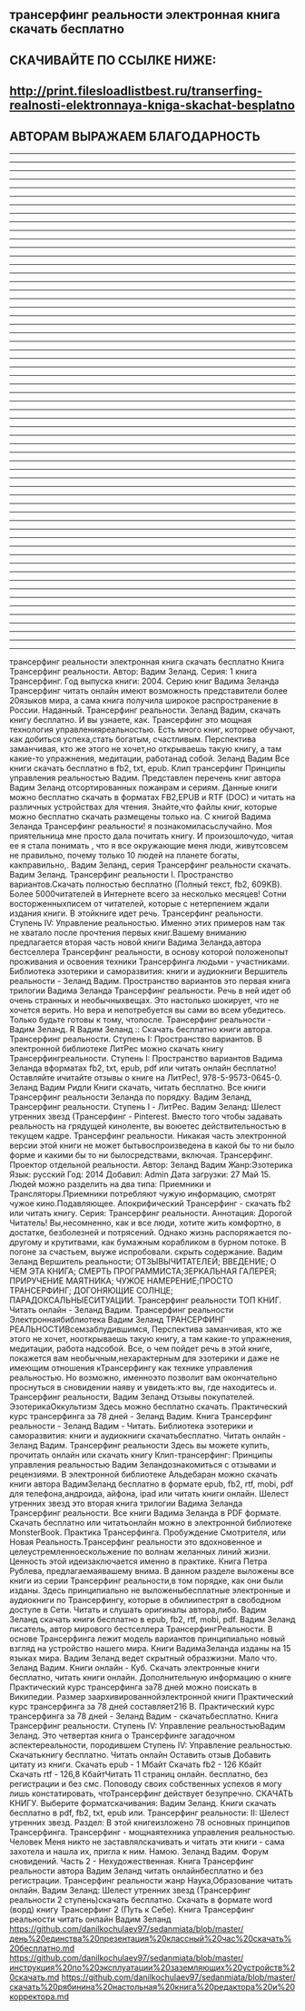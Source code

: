 трансерфинг реальности электронная книга скачать бесплатно
--------------------------------------------------
СКАЧИВАЙТЕ ПО ССЫЛКЕ НИЖЕ:
--------------------------------------------------
http://print.filesloadlistbest.ru/transerfing-realnosti-elektronnaya-kniga-skachat-besplatno
--------------------------------------------------
АВТОРАМ ВЫРАЖАЕМ БЛАГОДАРНОСТЬ
--------------------------------------------------
--------------------------------------------------
--------------------------------------------------
--------------------------------------------------
--------------------------------------------------
--------------------------------------------------
--------------------------------------------------
--------------------------------------------------
--------------------------------------------------
--------------------------------------------------
--------------------------------------------------
--------------------------------------------------
--------------------------------------------------
--------------------------------------------------
--------------------------------------------------
--------------------------------------------------
--------------------------------------------------
--------------------------------------------------
--------------------------------------------------
--------------------------------------------------
--------------------------------------------------
--------------------------------------------------
--------------------------------------------------
--------------------------------------------------
--------------------------------------------------
--------------------------------------------------
--------------------------------------------------
--------------------------------------------------
--------------------------------------------------
--------------------------------------------------
--------------------------------------------------
--------------------------------------------------
--------------------------------------------------
--------------------------------------------------
--------------------------------------------------
--------------------------------------------------
--------------------------------------------------
--------------------------------------------------
--------------------------------------------------
--------------------------------------------------
--------------------------------------------------
--------------------------------------------------
--------------------------------------------------
--------------------------------------------------
--------------------------------------------------
--------------------------------------------------
--------------------------------------------------
--------------------------------------------------
--------------------------------------------------
--------------------------------------------------
--------------------------------------------------
--------------------------------------------------
--------------------------------------------------
--------------------------------------------------
--------------------------------------------------
--------------------------------------------------
--------------------------------------------------
--------------------------------------------------
--------------------------------------------------
--------------------------------------------------
трансерфинг реальности электронная книга скачать бесплатно Книга Трансерфинг реальности. Автор: Вадим Зеланд. Серия: 1 книга Трансерфинг. Год выпуска книги: 2004. Серию книг Вадима Зеланда Трансерфинг читать онлайн имеют возможность представители более 20языков мира, а сама книга получила широкое распространение в России. Наданный. Трансерфинг реальности. Зеланд Вадим, скачать книгу бесплатно. И вы узнаете, как. Трансерфинг  это мощная технология управленияреальностью.  Есть много книг, которые обучают, как добиться успеха,стать богатым, счастливым. Перспектива заманчивая, кто же этого не хочет,но открываешь такую книгу, а там какие-то упражнения, медитации, работанад собой. Зеланд Вадим  Все книги скачать бесплатно в fb2, txt, epub. Клип трансерфинг Принципы управления реальностью Вадим. Представлен перечень книг автора Вадим Зеланд отсортированных пожанрам и сериям. Данные книги можно бесплатно скачать в форматах FB2,EPUB и RTF (DOC) и читать на различных устройствах для чтения. Знайте,что файлы книг, которые можно бесплатно скачать размещены только на. С книгой Вадима Зеланда Трансерфинг реальности! я познакомиласьслучайно. Моя приятельница мне просто дала почитать книгу. И произошлочудо, читая ее я стала понимать , что я все окружающие меня люди, живутсовсем не правильно, почему только 10 людей на планете богаты, какправильно,. Вадим Зеланд, серия Трансерфинг реальности  скачать. Вадим Зеланд. Трансерфинг реальности I. Пространство вариантов.Скачать полностью бесплатно (Полный текст, fb2, 609KB). Более 5000читателей в Интернете всего за несколько месяцев! Сотни восторженныхписем от читателей, которые с нетерпением ждали издания книги. В этойкниге идет речь. Трансерфинг реальности. Ступень IV: Управление реальностью. Именно этих примеров нам так не хватало после прочтения первых книг.Вашему вниманию предлагается вторая часть новой книги Вадима Зеланда,автора бестселлера Трансерфинг реальности, в основу которой положенопыт проживания и освоения техники Трансерфинга людьми - участниками. Библиотека эзотерики и саморазвития: книги и аудиокниги
Вершитель реальности - Зеланд Вадим. Пространство вариантов  это первая книга трилогии Вадима Зеланда Трансерфинг реальности. Речь в ней идет об очень странных и необычныхвещах. Это настолько шокирует, что не хочется верить. Но вера и непотребуется  вы сами во всем убедитесь. Только будьте готовы к тому, чтопосле. Трансерфинг реальности - Вадим Зеланд. R Вадим Зеланд :: Скачать бесплатно книги автора. Трансерфинг реальности. Ступень I: Пространство вариантов. В электронной библиотеке ЛитРес можно скачать книгу Трансерфингреальности. Ступень I: Пространство вариантов Вадима Зеланда вформатах fb2, txt, epub, pdf или читать онлайн бесплатно! Оставляйте ичитайте отзывы о книге на ЛитРес!, 978-5-9573-0645-0. Зеланд Вадим  Ридли  Книги скачать, читать бесплатно. Все книги Трансерфинг реальности Зеланда по порядку. Вадим Зеланд, Трансерфинг реальности. Ступень I  - ЛитРес. Вадим Зеланд: Шелест утренних звезд (Трансерфинг  - Pinterest. Вместо того чтобы задавать реальность на грядущей киноленте, вы воюетес действительностью в текущем кадре.  Трансерфинг реальности. Никакая часть электронной версии этой книги не может бытьвоспроизведена в какой бы то ни было форме и какими бы то ни былосредствами, включая. Трансерфинг. Проектор отдельной реальности. Автор: Зеланд Вадим Жанр:Эзотерика Язык: русский Год: 2014 Добавил: Admin Дата загрузки: 27 Май 15. Людей можно разделить на два типа: Приемники и Трансляторы.Приемники потребляют чужую информацию, смотрят чужое кино.Подавляющее.
Апокрифический Трансерфинг - скачать fb2 или читать книгу. Серия: Трансерфинг реальности. Аннотация: Дорогой Читатель! Вы,несомненно, как и все люди, хотите жить комфортно, в достатке, безболезней и потрясений. Однако жизнь распоряжается по-другому и крутитвами, как бумажным корабликом в бурном потоке. В погоне за счастьем, выуже испробовали. скрыть содержание. Вадим Зеланд Вершитель реальности; ОТЗЫВЫЧИТАТЕЛЕЙ; ВВЕДЕНИЕ; О ЧЕМ ЭТА КНИГА; СМЕРТЬ ПРОГРАММИСТА;ЗЕРКАЛЬНАЯ ГАЛЕРЕЯ; ПРИРУЧЕНИЕ МАЯТНИКА; ЧУЖОЕ НАМЕРЕНИЕ;ПРОСТО ТРАНСЕРФИНГ; ДОГОНЯЮЩИЕ СОЛНЦЕ; ПАРАДОКСАЛЬНЫЕСИТУАЦИИ. Трансерфинг реальности  ТОП КНИГ. Читать онлайн - Зеланд Вадим. Трансерфинг реальности  Электроннаябиблиотека  Вадим Зеланд ТРАНСЕРФИНГ РЕАЛЬНОСТИВсемзаблудившимся,  Перспектива заманчивая, кто же этого не хочет, нооткрываешь такую книгу, а там какие-то упражнения, медитации, работа надсобой. Все, о чем пойдет речь в этой книге, покажется вам необычным,нехарактерным для эзотерики и даже не имеющим отношения кТрансерфингу как технике управления реальностью. Но возможно, именноэто позволит вам окончательно проснуться в сновидении наяву и увидеть:кто вы, где находитесь и. Трансерфинг реальности, Вадим Зеланд  Отзывы покупателей. ЭзотерикаОккультизм  Здесь можно бесплатно скачать. Практический курс трансерфинга за 78 дней - Зеланд Вадим. Книга Трансерфинг реальности - Зеланд Вадим - Читать. Библиотека эзотерики и саморазвития: книги и аудиокниги скачатьбесплатно. Читать онлайн - Зеланд Вадим. Трансерфинг реальности
Здесь вы можете купить, прочитать онлайн или скачать книгу Клип-трансерфинг: Принципы управления реальностью Вадим Зеландознакомиться с отзывами и рецензиями. В электронной библиотеке Альдебаран можно скачать книги автора ВадимЗеланд бесплатно в формате epub, fb2, rtf, mobi, pdf для телефона,андроида, айфона, ipad или читать книги онлайн.  Шелест утренних звезд  это вторая книга трилогии Вадима Зеланда Трансерфинг реальности. Все книги Вадима Зеланда в PDF формате. Скачать бесплатно или читатьонлайн можно в электронной библиотеке MonsterBook. Практика Трансерфинга. Пробуждение Смотрителя, или Новая Реальность.Трансерфинг реальности  это вдохновенное и целеустремленноескольжение по волнам желанных линий жизни. Ценность этой идеизаключается именно в практике. Книга Петра Рублева, предлагаемаявашему внима. В данном разделе выложены все книги из серии Трансерфинг реальности,в том порядке, как они были изданы. Здесь принципиально не выложеныбесплатные электронные и аудиокниги по Трансерфингу, которые в обилиипестрят в свободном доступе в Сети. Читать и слушать оригиналы автора,либо. Вадим Зеланд  скачать книги бесплатно в epub, fb2, rtf, mobi, pdf. Вадим Зеланд  писатель, автор мирового бестселлера ТрансерфингРеальности. В основе Трансерфинга лежит модель вариантов принципиально новый взгляд на устройство нашего мира. Книги ВадимаЗеланда изданы на 15 языках мира. Вадим Зеланд ведет скрытный образжизни. Мало что. Зеланд Вадим. Книги онлайн - Куб. Скачать электронные книги бесплатно, читать книги онлайн. Дополнительную информацию о книге Практический курс трансерфинга за78 дней можно поискать в Википедии. Размер заархивированнойэлектронной книги Практический курс трансерфинга за 78 дней составляет216 B. Практический курс трансерфинга за 78 дней - Зеланд Вадим - скачатьбесплатно. Книга Трансерфинг реальности. Ступень IV: Управление реальностьюВадим Зеланд. Это четвертая книга о Трансерфинге  загадочном аспектереальности, породившем  Ступень IV: Управление реальностью. Cкачатькнигу бесплатно. Читать онлайн Оставить отзыв Добавить цитату из книги. Cкачать epub - 1 Мбайт Cкачать fb2 - 126 Кбайт Cкачать rtf - 126,8 КбайтЧитать 11 страниц онлайн. бесплатно, без регистрации и без смс.  Поповоду своих собственных успехов я могу лишь констатировать, чтоТрансерфинг действует безупречно.  СКАЧАТЬ КНИГУ. Выберите форматскачивания:
Вадим Зеланд. Книги скачать бесплатно в pdf, fb2, txt, epub или. Трансерфинг реальности: II: Шелест утренних звезд. Раздел:  В этой книгеизложено 78 основных принципов Трансерфинга. Трансерфинг - мощнаятехника управления реальностью. Человек  Меня никто не заставлялскачивать и читать эти книги - сама захотела и нашла их, пригла к ним. Намою. Зеланд Вадим. Форум сновидений. Часть 2 - Нехудожественная. Книга Трансерфинг реальности автора Вадим Зеланд читать онлайнбесплатно и без регистрации. Трансерфинг реальности жанр Наука,Образование читать онлайн. Вадим Зеланд: Шелест утренних звезд (Трансерфинг реальности 2 ступень)скачать бесплатно. Скачать в формате word (ворд) книгу Трансерфинг 2 (Путь к Себе). Книга Трансерфинг реальности читать онлайн Вадим Зеланд
https://github.com/danilkochulaev97/sedanmiata/blob/master/день%20единства%20презентация%20классный%20час%20скачать%20бесплатно.md
https://github.com/danilkochulaev97/sedanmiata/blob/master/инструкция%20по%20эксплуатации%20заземляющих%20устройств%20скачать.md
https://github.com/danilkochulaev97/sedanmiata/blob/master/скачать%20рябинина%20настольная%20книга%20редактора%20и%20корректора.md